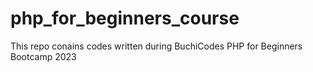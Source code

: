 # php_for_beginners_course

This repo conains codes written during BuchiCodes PHP for Beginners Bootcamp 2023
